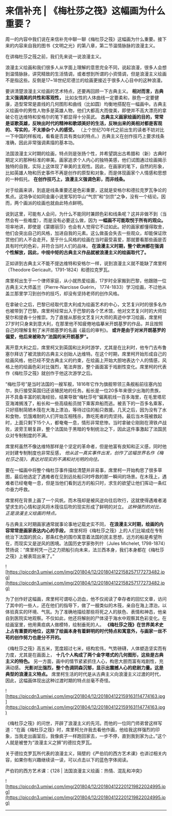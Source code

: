 # 来信补充 | 《梅杜莎之筏》这幅画为什么重要？

周一的内容中我们说在来信补充中聊一聊《梅杜莎之筏》这幅画为什么重要。接下来的内容来自我的图书《文明之光》的第八章，第二节温情脉脉的浪漫主义。

在讲梅杜莎之筏之前，我们先来说一说浪漫主义。

浪漫主义绘画和我们很多人从字面上理解的意思完全不同，说起浪漫，很多人会想到温情脉脉，讲究精致的生活情调，或者想到所谓的小资情调，但是浪漫主义绘画不是指这些。反倒是17~18世纪尼德兰的绘画更接近于很多人心目中的这种浪漫。

要讲清楚浪漫主义绘画的艺术特点，还要再回顾一下古典主义。 **相对而言，古典主义强调美的共性和客观性，** 比如女性的人体曲线一定要柔和，肤色一定要健康，造型常常是直线的几何图形和曲线（比如圆）均衡地搭配在一幅画中。古典主义绘画中的男性人物多是英雄人物，他们大都高大而俊美，即使并不高大漂亮的拿破仑在达维特和安格尔的笔下都显得十分英武。 **古典主义画家绘画的目的，常常是讴歌英雄，反映出时代的精神和歌颂美好的生活，反映出来的美相对都是客观的、写实的，不太掺杂个人的感受。** （上个世纪70年代之前出生的读者不妨对比一下中国的样板戏，看看是否具有类似的特点。）古典主义在创作技巧上要求线条准确，因此非常强调素描的基本功。

法国浪漫主义时期的绘画，特点则是张扬个性，并希望跳出古希腊和（新）古典时期定义的那种标准的审美。画家追求个人内心的独特美感，他们试图通过绘画揭示独特的自我，实际上这体现了审美的主观性。因此，在画家的笔下，自然的形象，比如英雄人物和历史事件不再是创作的原型和对象，而是体现画家个人情感和思想的一种假托。 **在创作技巧上，浪漫主义强调色彩，而非线条。**

对于绘画来讲，到底是线条重要还是色彩重要，这就是安格尔和德拉克罗瓦争论的焦点。这场争论如同金庸小说里写的华山“气宗”和“剑宗”之争，没有一个结论。因而，两个画派的绘画也就由此特点鲜明。

说到这里，可能有人会问，为什么不能同时兼顾色彩和线条呢？这并非做不到（当然会有一些难度），而是没有必要这么做，因为 **一幅画不可能取悦于所有的观众。** 坦率地讲，即使是《蒙娜丽莎》也会有人觉得它不过如此。好的画家都懂得取舍，他们会突出自己的风格，加进自我的元素。这么做虽会失去一些观众，却能保证欣赏他们的人不会走开。至于什么风格的绘画在当时最受喜爱，那就要看那些画是否具有时代的色彩，并符合当时人们的品味。 **在浪漫主义时期，整个欧洲都在强调个性解放，因此，中规中矩的古典主义作品就被浪漫主义的绘画取代了。**

正如讲到古典主义不能不提达维特和安格尔一样，说到浪漫主义就不能缺了席里柯（Theodore Gericault，1791-1824）和德拉克罗瓦。

席里柯出生于一个律师家庭，从小就热爱绘画，17岁时全家搬到巴黎，他跟随一位古典主义大师盖兰（Pierre-Narcisse Guérin， 1774-1833）学习绘画，不过他从盖兰那里学习到创作的技巧，却没有坚持老师的创作风格。

在拿破仑之后，巴黎已经取代意大利成为绘画艺术的中心，文艺复兴时的很多名作也被带到了巴黎。席里柯经常出入于巴黎的各个艺术馆，他对文艺复兴时的大师拉斐尔和提香十分推崇。为了直接从那些文艺复兴大师的真迹中学习绘画，席里柯27岁时只身来到意大利，在那里他不知疲倦地临摹米开朗基罗的作品，并且按照自己的理解复制了米开朗基罗的名画《最后的审判》。 **或许是由于对米开朗基罗的偏爱，他后来被称为“法国的米开朗基罗”。**

离开意大利之后，席里柯又到英国和比利时游学，尤其是在比利时，他专门去布鲁塞尔拜访了被流放的古典主义创始人达维特。在这个时期，席里柯开始形成自己的绘画风格，他已经不受古典主义的约束，在绘画上开始大胆地表达个人的情感，风格上他的绘画色彩对比强烈，笔法奔放，整个画面富于戏剧性变化。席里柯的代表作《梅杜莎之筏》就创作于他这次游学之后。

“梅杜莎号”是当时法国的一艘军舰，1816年它作为旗舰带领三条舰船前往塞内加尔，执行接受英国归还该殖民地的任务。船长是一位20多年来很少出海的贵族，并不具备丰富的航海经验，结果导致“梅杜莎号”偏离航线一百多海里，在毛里塔尼亚海滩搁浅了，船长和一些高级船员抛下乘客弃船而逃。被丢下的一百多名乘客，只好搭制简陋木筏在大海上漂泊，等待过往的船只救援。几天之后，因为没有了水和食物，饥饿难耐的人们开始互相残杀，靠吃死者的肉坚持。最后当木筏被救起时，上面只剩下15个人，都奄奄一息，情形非常悲惨。当时拿破仑刚刚在滑铁卢战败，波旁王朝复辟，整个法国处于黑暗的专制统治之下，因此这件事激起了法国民众对专制制度的不满。

席里柯虽然不像达维特那样是个坚定的革命者，但是他富有良知和正义感，同时他对封建专制制度也非常反感， *他从这一真实事件出发，创作了这幅世界名作《梅杜莎之筏》，表达对现实的不满和对光明的向往。*

要在一幅画中将整个梅杜莎事件描绘清楚并非易事，席里柯一开始构思了很多草图，最后他选定了遇难者在见到远处船只时呼救的那一瞬间的场景。在木筏上，遇难者已经奄奄一息，但是当他们看到远方的船只时，求生的欲望让他们挥动一条红巾奋力呼救。

席里柯在背景上画了一个风帆，而木筏却是被风逆向往后吹行，这就使得遇难者渴望求生的心情和逆风将木筏往后吹的现实形成了鲜明的对立。 *这种强烈的对比，正是浪漫主义绘画的特点。*

与古典主义时期画家通常就事论事地记载史实不同， **在浪漫主义时期，绘画的内容常常是画家表达内心的手段，** 席里柯将《梅杜莎之筏》上的人们比喻成在专制统治下法国的民众，那条红色的围巾寓意着法国的民主思想，远方的船是希望所在，而现实又是逆风的困境。法国历史学家弥列什（Jules Michelet, 1798-1874）赞扬说：“席里柯凭一己之力把船引向未来，法兰西本身，我们本身都在《梅杜莎之筏》上被表现出来了。”

![https://piccdn3.umiwi.com/img/201804/12/201804122158257177273482.jpg](https://piccdn3.umiwi.com/img/201804/12/201804122158257177273482.jpg)

为了创作好这幅画，席里柯可谓呕心沥血，他不仅阅读了幸存者的回忆文章，访问了其中的一些人，还在他们的指导下，做了一艘类似的木筏，亲自在海上漂泊，以体验真实的环境、气氛。为了准确地描绘那些将死之人的肤色、表情和神态，他亲自到医院实地观察。不仅如此，他还将解剖的尸体浸于海水中观察其色彩变化。在绘画室里，他用黄疸病人做模特，绘制垂死的人。 **《梅杜莎之筏》在世界美术史上占有重要的地位，这除了绘画本身有着鲜明的时代特点和寓意外，与画家一丝不苟的创作努力也是分不开的。**

《梅杜莎之筏》高五米，宽度超过七米，结构宏伟，气势磅礴，人体塑造坚实而有力度，尤其是在画面上， **十几个人构成了两个金字塔式的几何图形，这些是古典主义的特色。** 另一方面，画中的情节紧紧抓住人心，构思大胆而富有戏剧性，充满动感。 **光影对比强烈，整个色调阴森沉郁，显示出震撼人心的悲剧力量。这是典型的浪漫主义特点。** 席里柯生活的时代是从古典主义向浪漫主义过渡的时代，因此，这幅画体现出这种过渡时期的特点丝毫不奇怪。

![https://piccdn3.umiwi.com/img/201804/12/201804122159163114774163.jpg](https://piccdn3.umiwi.com/img/201804/12/201804122159163114774163.jpg)

《梅杜莎之筏》的问世，开辟了浪漫主义的先河。而他的一位同门师弟曾这样写道：“在画《梅杜莎之筏》时，席里柯允许我去看他作画，他给我这样强烈的印象，当我走出画室后，我像疯子一样跑回家去，一步不停，直到我到家为止。”这个人就是被誉为“浪漫主义之狮”的德拉克罗瓦。

关于德拉克罗瓦所代表的浪漫主义，隔壁的《严伯钧的西方艺术课》也讲过相关内容，如果你有兴趣继续读一读，可以点击以下的蓝色字体阅读。

严伯钧的西方艺术课：《128 | 法国浪漫主义绘画：热情、混乱和冲突》

![https://piccdn3.umiwi.com/img/201804/12/201804122201219822024995.jpg](https://piccdn3.umiwi.com/img/201804/12/201804122201219822024995.jpg)

---
